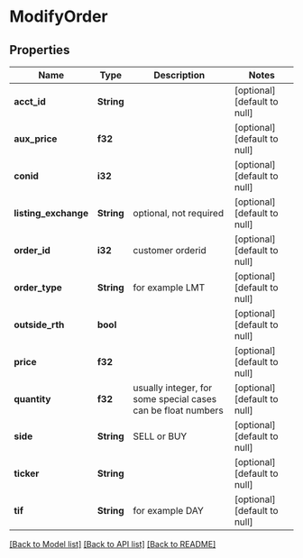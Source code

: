 # ModifyOrder

## Properties
Name | Type | Description | Notes
------------ | ------------- | ------------- | -------------
**acct_id** | **String** |  | [optional] [default to null]
**aux_price** | **f32** |  | [optional] [default to null]
**conid** | **i32** |  | [optional] [default to null]
**listing_exchange** | **String** | optional, not required | [optional] [default to null]
**order_id** | **i32** | customer orderid | [optional] [default to null]
**order_type** | **String** | for example LMT | [optional] [default to null]
**outside_rth** | **bool** |  | [optional] [default to null]
**price** | **f32** |  | [optional] [default to null]
**quantity** | **f32** | usually integer, for some special cases can be float numbers | [optional] [default to null]
**side** | **String** | SELL or BUY | [optional] [default to null]
**ticker** | **String** |  | [optional] [default to null]
**tif** | **String** | for example DAY | [optional] [default to null]

[[Back to Model list]](../README.md#documentation-for-models) [[Back to API list]](../README.md#documentation-for-api-endpoints) [[Back to README]](../README.md)


